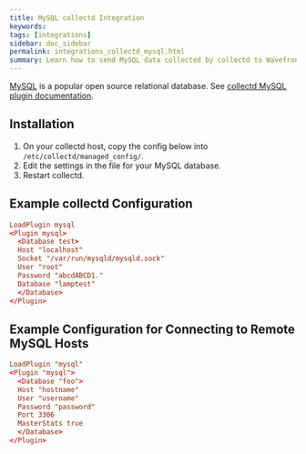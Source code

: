 ```yaml
---
title: MySQL collectd Integration
keywords:
tags: [integrations]
sidebar: doc_sidebar
permalink: integrations_collectd_mysql.html
summary: Learn how to send MySQL data collected by collectd to Wavefront.
---
```


[MySQL](https://www.mysql.com/) is a popular open source relational database. See [collectd MySQL plugin documentation](https://collectd.org/wiki/index.php/Plugin:MySQL).


## Installation

1. On your collectd host, copy the config below into `/etc/collectd/managed_config/`.
1. Edit the settings in the file for your MySQL database.
1. Restart collectd.

## Example collectd Configuration

```conf
LoadPlugin mysql  
<Plugin mysql>  
  <Database test>  
  Host "localhost"  
  Socket "/var/run/mysqld/mysqld.sock"  
  User "root"  
  Password "abcdABCD1."  
  Database "lamptest"  
  </Database>  
</Plugin>  
```

## Example Configuration for Connecting to Remote MySQL Hosts

```conf
LoadPlugin "mysql"  
<Plugin "mysql">  
  <Database "foo">  
  Host "hostname"  
  User "username"  
  Password "password"  
  Port 3306  
  MasterStats true  
  </Database>  
</Plugin>  
```

